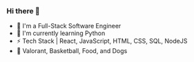 ### Hi there 👋
- 🌱 I'm a Full-Stack Software Engineer
- :school: I'm currently learning Python
- :zap: Tech Stack | React, JavaScript, HTML, CSS, SQL, NodeJS
- :purple_heart: Valorant, Basketball, Food, and Dogs


<!--
**nhoang1122/nhoang1122** is a ✨ _special_ ✨ repository because its `README.md` (this file) appears on your GitHub profile.

Here are some ideas to get you started:

- 🔭 I’m currently working on ...
- 🌱 I’m currently learning ...
- 👯 I’m looking to collaborate on ...
- 🤔 I’m looking for help with ...
- 💬 Ask me about ...
- 📫 How to reach me: ...
- 😄 Pronouns: ...
- ⚡ Fun fact: ...
-->
